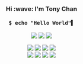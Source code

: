 <h3 align="center">Hi :wave: I'm Tony Chan</h3>

<h4 align="center"><pre>$ echo "Hello World"▌</pre></h4>

<p align="center">
  <img src="https://img.shields.io/badge/-Student-2e2e2e">
  <img src="https://img.shields.io/badge/-Full%20Stack%20Developer-2e2e2e">
  <img src="https://img.shields.io/badge/-Hong%20Kong-454545">
</p>

<p align="center">
  <img src="https://img.shields.io/badge/-Python-black?logo=python&logoColor=3776AB&style=flat-square">
  <img src="https://img.shields.io/badge/-Go-black?logo=go&logoColor=00ADD8&style=flat-square">
  <img src="https://img.shields.io/badge/-Rust-black?logo=rust&style=flat-square">
  <img src="https://img.shields.io/badge/-Elixir-black?logo=elixir&logoColor=4B275F&style=flat-square">
  <br />
  <img src="https://img.shields.io/badge/-JavaScript-black?logo=javascript&style=flat-square">
  <img src="https://img.shields.io/badge/-TypeScript-black?logo=typescript&style=flat-square">
  <img src="https://img.shields.io/badge/-Node.js-black?logo=node.js&style=flat-square">
  <img src="https://img.shields.io/badge/-React.js-black?logo=react&style=flat-square">
</p>
